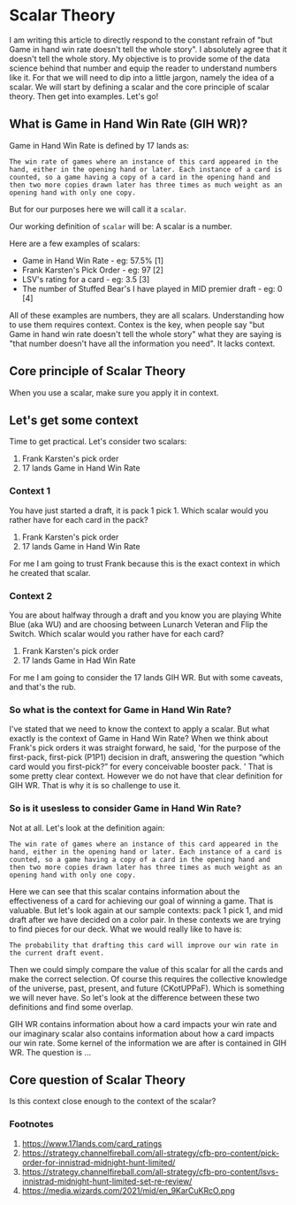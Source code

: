 # Scalar Theory
I am writing this article to directly respond to the constant refrain of "but Game in hand win rate doesn't tell the whole story". I absolutely agree that it doesn't tell the whole story. My objective is to provide some of the data science behind that number and equip the reader to understand numbers like it. For that we will need to dip into a little jargon, namely the idea of a scalar. We will start by defining a scalar and the core principle of scalar theory. Then get into examples. Let's go!

## What is Game in Hand Win Rate (GIH WR)?
Game in Hand Win Rate is defined by 17 lands as: 

`The win rate of games where an instance of this card appeared in the hand, either in the opening hand or later. Each instance of a card is counted, so a game having a copy of a card in the opening hand and then two more copies drawn later has three times as much weight as an opening hand with only one copy.`

But for our purposes here we will call it a `scalar`.

Our working definition of `scalar` will be: A scalar is a number.

Here are a few examples of scalars:
* Game in Hand Win Rate - eg: 57.5% [1]
* Frank Karsten's Pick Order - eg: 97 [2]
* LSV's rating for a card - eg: 3.5 [3]
* The number of Stuffed Bear's I have played in MID premier draft - eg: 0 [4]

All of these examples are numbers, they are all scalars. Understanding how to use them requires context. Contex is the key, when people say "but Game in hand win rate doesn't tell the whole story" what they are saying is "that number doesn't have all the information you need". It lacks context.

## Core principle of Scalar Theory
When you use a scalar, make sure you apply it in context.

## Let's get some context
Time to get practical. Let's consider two scalars:
1. Frank Karsten's pick order
2. 17 lands Game in Hand Win Rate

### Context 1
You have just started a draft, it is pack 1 pick 1. Which scalar would you rather have for each card in the pack?
1. Frank Karsten's pick order
2. 17 lands Game in Hand Win Rate

For me I am going to trust Frank because this is the exact context in which he created that scalar.

### Context 2
You are about halfway through a draft and you know you are playing White Blue (aka WU) and are choosing between Lunarch Veteran and Flip the Switch. Which scalar would you rather have for each card?
1. Frank Karsten's pick order
2. 17 lands Game in Had Win Rate

For me I am going to consider the 17 lands GIH WR. But with some caveats, and that's the rub.

### So what is the context for Game in Hand Win Rate?
I've stated that we need to know the context to apply a scalar. But what exactly is the context of Game in Hand Win Rate? When we think about Frank's pick orders it was straight forward, he said, 'for the purpose of the first-pack, first-pick (P1P1) decision in draft, answering the question “which card would you first-pick?” for every conceivable booster pack. ' That is some pretty clear context. However we do not have that clear definition for GIH WR. That is why it is so challenge to use it.

### So is it usesless to consider Game in Hand Win Rate?
Not at all. Let's look at the definition again:

`The win rate of games where an instance of this card appeared in the hand, either in the opening hand or later. Each instance of a card is counted, so a game having a copy of a card in the opening hand and then two more copies drawn later has three times as much weight as an opening hand with only one copy.`

Here we can see that this scalar contains information about the effectiveness of a card for achieving our goal of winning a game. That is valuable. But let's look again at our sample contexts: pack 1 pick 1, and mid draft after we have decided on a color pair. In these contexts we are trying to find pieces for our deck. What we would really like to have is:

`The probability that drafting this card will improve our win rate in the current draft event.`

Then we could simply compare the value of this scalar for all the cards and make the correct selection. Of course this requires the collective knowledge of the universe, past, present, and future (CKotUPPaF). Which is something we will never have. So let's look at the difference between these two definitions and find some overlap.

GIH WR contains information about how a card impacts your win rate and our imaginary scalar also contains information about how a card impacts our win rate. Some kernel of the information we are after is contained in GIH WR. The question is ...

## Core question of Scalar Theory
Is this context close enough to the context of the scalar?





### Footnotes
1. https://www.17lands.com/card_ratings
2. https://strategy.channelfireball.com/all-strategy/cfb-pro-content/pick-order-for-innistrad-midnight-hunt-limited/
3. https://strategy.channelfireball.com/all-strategy/cfb-pro-content/lsvs-innistrad-midnight-hunt-limited-set-re-review/
4. https://media.wizards.com/2021/mid/en_9KarCuKRcO.png
